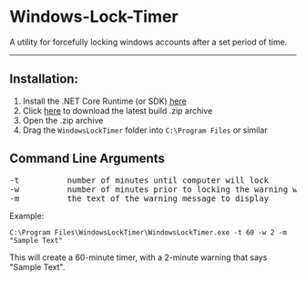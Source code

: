 # Windows-Lock-Timer
A utility for forcefully locking windows accounts after a set period of time.
___

## Installation:

1. Install the .NET Core Runtime (or SDK) [here](https://dotnet.microsoft.com/download)
2. Click [here](https://github.com/christian-kramer/Windows-Lock-Timer/raw/master/WindowsLockTimer.zip) to download the latest build .zip archive
2. Open the .zip archive
3. Drag the `WindowsLockTimer` folder into `C:\Program Files` or similar

## Command Line Arguments

<pre>
-t			number of minutes until computer will lock
-w			number of minutes prior to locking the warning will display
-m			the text of the warning message to display
</pre>

Example:

`C:\Program Files\WindowsLockTimer\WindowsLockTimer.exe -t 60 -w 2 -m "Sample Text"`

This will create a 60-minute timer, with a 2-minute warning that says "Sample Text".
